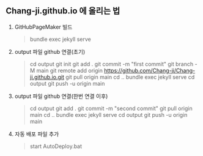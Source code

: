 ## Chang-ji.github.io 에 올리는 법
1. GitHubPageMaker 빌드 
   > bundle exec jekyll serve
2. output 파일 github 연결(초기)
   > cd output
   > git init
   > git add .
   > git commit -m "first commit"
   > git branch -M main
   > git remote add origin https://github.com/Chang-ji/Chang-ji.github.io.git
   > git pull origin main
   > cd ..
   > bundle exec jekyll serve
   > cd output
   > git push -u origin main
2. output 파일 github 연결(한번 연결 이후)
   > cd output
   > git add .
   > git commit -m "second commit"
   > git pull origin main
   > cd ..
   > bundle exec jekyll serve
   > cd output
   > git push -u origin main
3. 자동 배포 파일 추가
   > start AutoDeploy.bat